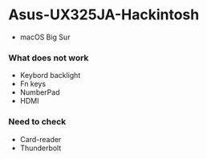 # Asus-UX325JA-Hackintosh
- macOS Big Sur
### What does not work
- Keybord backlight
- Fn keys
- NumberPad
- HDMI
### Need to check
- Card-reader
- Thunderbolt
###
